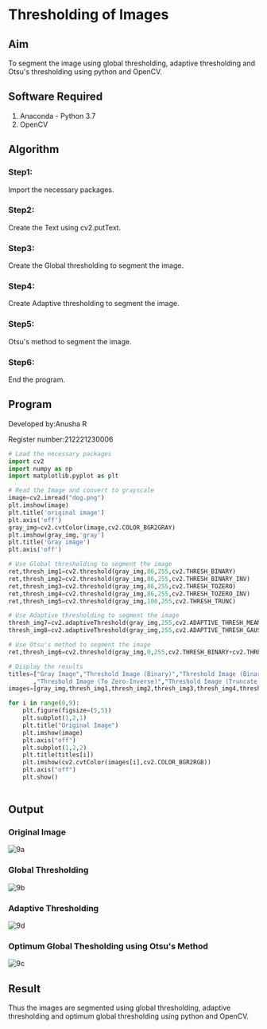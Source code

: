 # Thresholding of Images
## Aim
To segment the image using global thresholding, adaptive thresholding and Otsu's thresholding using python and OpenCV.

## Software Required
1. Anaconda - Python 3.7
2. OpenCV

## Algorithm

### Step1:

Import the necessary packages.

### Step2:

Create the Text using cv2.putText.

### Step3:

Create the Global thresholding to segment the image.

### Step4:

Create Adaptive thresholding to segment the image.

### Step5:

Otsu's method to segment the image.

### Step6:

End the program.

## Program

Developed by:Anusha R

Register number:212221230006

```python
# Load the necessary packages
import cv2
import numpy as np
import matplotlib.pyplot as plt

# Read the Image and convert to grayscale
image=cv2.imread("dog.png")
plt.imshow(image)
plt.title('original image')
plt.axis('off')
gray_img=cv2.cvtColor(image,cv2.COLOR_BGR2GRAY)
plt.imshow(gray_img,'gray')
plt.title('Gray image')
plt.axis('off')

# Use Global thresholding to segment the image
ret,thresh_img1=cv2.threshold(gray_img,86,255,cv2.THRESH_BINARY)
ret,thresh_img2=cv2.threshold(gray_img,86,255,cv2.THRESH_BINARY_INV)
ret,thresh_img3=cv2.threshold(gray_img,86,255,cv2.THRESH_TOZERO)
ret,thresh_img4=cv2.threshold(gray_img,86,255,cv2.THRESH_TOZERO_INV)
ret,thresh_img5=cv2.threshold(gray_img,100,255,cv2.THRESH_TRUNC)

# Use Adaptive thresholding to segment the image
thresh_img7=cv2.adaptiveThreshold(gray_img,255,cv2.ADAPTIVE_THRESH_MEAN_C,cv2.THRESH_BINARY,11,2)
thresh_img8=cv2.adaptiveThreshold(gray_img,255,cv2.ADAPTIVE_THRESH_GAUSSIAN_C,cv2.THRESH_BINARY,11,2)

# Use Otsu's method to segment the image 
ret,thresh_img6=cv2.threshold(gray_img,0,255,cv2.THRESH_BINARY+cv2.THRESH_OTSU)

# Display the results
titles=["Gray Image","Threshold Image (Binary)","Threshold Image (Binary Inverse)","Threshold Image (To Zero)"
       ,"Threshold Image (To Zero-Inverse)","Threshold Image (Truncate)","Otsu","Adaptive Threshold (Mean)","Adaptive Threshold (Gaussian)"]
images=[gray_img,thresh_img1,thresh_img2,thresh_img3,thresh_img4,thresh_img5,thresh_img6,thresh_img7,thresh_img8]

for i in range(0,9):
    plt.figure(figsize=(5,5))
    plt.subplot(1,2,1)
    plt.title("Original Image")
    plt.imshow(image)
    plt.axis("off")
    plt.subplot(1,2,2)
    plt.title(titles[i])
    plt.imshow(cv2.cvtColor(images[i],cv2.COLOR_BGR2RGB))
    plt.axis("off")
    plt.show()
    
```
## Output

### Original Image

![9a](https://user-images.githubusercontent.com/93427472/235316246-e060d114-36d4-4b35-af8d-535ab867c0d0.png)

### Global Thresholding

![9b](https://user-images.githubusercontent.com/93427472/235316310-ef5e4e04-295f-4bf0-8f65-2ebb598e48fe.png)


### Adaptive Thresholding

![9d](https://user-images.githubusercontent.com/93427472/235316429-256e7634-6f47-4d59-8201-f12f708e92ee.png)


### Optimum Global Thesholding using Otsu's Method

![9c](https://user-images.githubusercontent.com/93427472/235316406-be3f5e26-bbf0-489e-b96e-009c76af4f53.png)


## Result
Thus the images are segmented using global thresholding, adaptive thresholding and optimum global thresholding using python and OpenCV.

